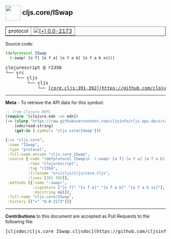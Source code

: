 ## <img width="48px" valign="middle" src="http://i.imgur.com/Hi20huC.png"> cljs.core/ISwap

 <table border="1">
<tr>

<td>protocol</td>
<td><a href="https://github.com/cljsinfo/cljs-api-docs/tree/0.0-2173"><img valign="middle" alt="[+] 0.0-2173" src="https://img.shields.io/badge/+-0.0--2173-lightgrey.svg"></a> </td>
</tr>
</table>






Source code:

```clj
(defprotocol ISwap
  (-swap! [o f] [o f a] [o f a b] [o f a b xs]))
```

 <pre>
clojurescript @ r2356
└── src
    └── cljs
        └── cljs
            └── <ins>[core.cljs:391-392](https://github.com/clojure/clojurescript/blob/r2356/src/cljs/cljs/core.cljs#L391-L392)</ins>
</pre>


---

__Meta__ - To retrieve the API data for this symbol:

```clj
;; from Clojure REPL
(require '[clojure.edn :as edn])
(-> (slurp "https://raw.githubusercontent.com/cljsinfo/cljs-api-docs/catalog/cljs-api.edn")
    (edn/read-string)
    (get-in [:symbols "cljs.core/ISwap"]))
```

```clj
{:ns "cljs.core",
 :name "ISwap",
 :type "protocol",
 :full-name-encode "cljs.core_ISwap",
 :source {:code "(defprotocol ISwap\n  (-swap! [o f] [o f a] [o f a b] [o f a b xs]))",
          :repo "clojurescript",
          :tag "r2356",
          :filename "src/cljs/cljs/core.cljs",
          :lines [391 392]},
 :methods [{:name "-swap!",
            :signature ["[o f]" "[o f a]" "[o f a b]" "[o f a b xs]"],
            :docstring nil}],
 :full-name "cljs.core/ISwap",
 :history [["+" "0.0-2173"]]}

```

---

__Contributions__ to this document are accepted as Pull Requests to the following file:

 <pre>
[cljsdoc/cljs.core_ISwap.cljsdoc](https://github.com/cljsinfo/cljs-api-docs/blob/master/cljsdoc/cljs.core_ISwap.cljsdoc)
</pre>

